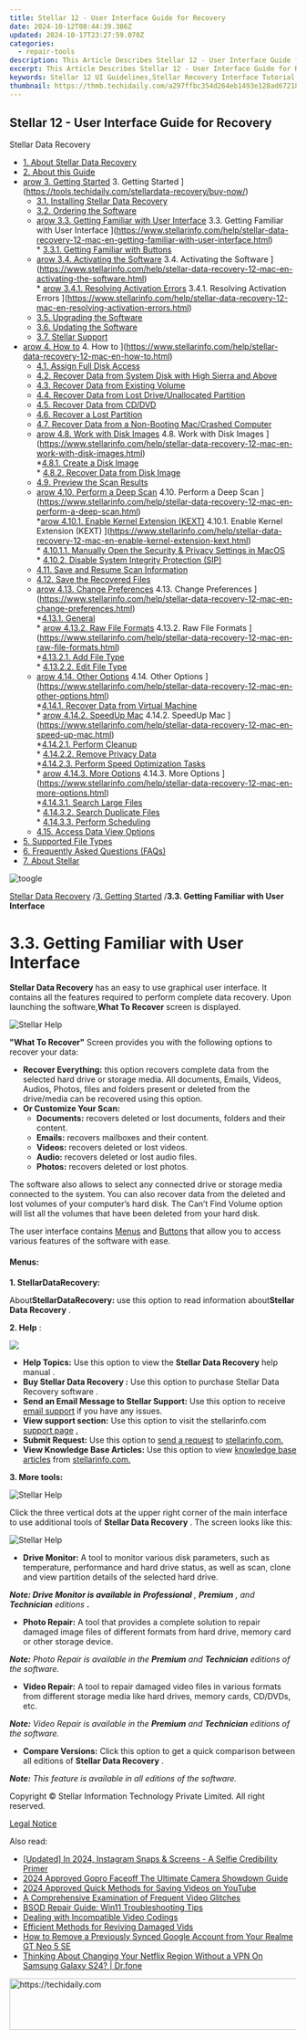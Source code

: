 ```yaml
---
title: Stellar 12 - User Interface Guide for Recovery
date: 2024-10-12T08:44:39.386Z
updated: 2024-10-17T23:27:59.070Z
categories:
  - repair-tools
description: This Article Describes Stellar 12 - User Interface Guide for Recovery
excerpt: This Article Describes Stellar 12 - User Interface Guide for Recovery
keywords: Stellar 12 UI Guidelines,Stellar Recovery Interface Tutorial,Stellar 12 Interface Documentation,Stellar 12 Recovery Procedures,Stellar 12 Recovery Interface Design,Stellar 12 Recovery Features Guide,Stellar 12 Recovery Interface Best Practices
thumbnail: https://thmb.techidaily.com/a297ffbc354d264eb1493e128ad67218845cfbc005c6762fe341027fca06ba6f.jpg
---
```


## Stellar 12 - User Interface Guide for Recovery

Stellar Data Recovery

* [1. About Stellar Data Recovery](https://tools.techidaily.com/stellardata-recovery/buy-now/)
* [2. About this Guide](https://tools.techidaily.com/stellardata-recovery/buy-now/)
* [arow 3. Getting Started](https://www.stellarinfo.com/help/public/frontEnd/onlinehelp/images/arow.png) 3\. Getting Started ](https://tools.techidaily.com/stellardata-recovery/buy-now/)  
  * [3.1. Installing Stellar Data Recovery](https://tools.techidaily.com/stellardata-recovery/buy-now/)  
  * [3.2. Ordering the Software](https://tools.techidaily.com/stellardata-recovery/buy-now/)  
  * [arow 3.3. Getting Familiar with User Interface](https://www.stellarinfo.com/help/public/frontEnd/onlinehelp/images/arow.png) 3.3\. Getting Familiar with User Interface ](https://www.stellarinfo.com/help/stellar-data-recovery-12-mac-en-getting-familiar-with-user-interface.html)  
         * [3.3.1. Getting Familiar with Buttons](https://tools.techidaily.com/stellardata-recovery/buy-now/)  
  * [arow 3.4. Activating the Software](https://www.stellarinfo.com/help/public/frontEnd/onlinehelp/images/arow.png) 3.4\. Activating the Software ](https://www.stellarinfo.com/help/stellar-data-recovery-12-mac-en-activating-the-software.html)  
         * [arow 3.4.1. Resolving Activation Errors](https://www.stellarinfo.com/help/public/frontEnd/onlinehelp/images/arow.png) 3.4.1\. Resolving Activation Errors ](https://www.stellarinfo.com/help/stellar-data-recovery-12-mac-en-resolving-activation-errors.html)  
  * [3.5. Upgrading the Software](https://tools.techidaily.com/stellardata-recovery/buy-now/)  
  * [3.6. Updating the Software](https://tools.techidaily.com/stellardata-recovery/buy-now/)  
  * [3.7. Stellar Support](https://tools.techidaily.com/stellardata-recovery/buy-now/)
* [arow 4. How to](https://www.stellarinfo.com/help/public/frontEnd/onlinehelp/images/arow.png) 4\. How to ](https://www.stellarinfo.com/help/stellar-data-recovery-12-mac-en-how-to.html)  
  * [4.1. Assign Full Disk Access](https://tools.techidaily.com/stellardata-recovery/buy-now/)  
  * [4.2. Recover Data from System Disk with High Sierra and Above](https://tools.techidaily.com/stellardata-recovery/buy-now/)  
  * [4.3. Recover Data from Existing Volume](https://tools.techidaily.com/stellardata-recovery/buy-now/)  
  * [4.4. Recover Data from Lost Drive/Unallocated Partition](https://tools.techidaily.com/stellardata-recovery/buy-now/)  
  * [4.5. Recover Data from CD/DVD](https://tools.techidaily.com/stellardata-recovery/buy-now/)  
  * [4.6. Recover a Lost Partition](https://tools.techidaily.com/stellardata-recovery/buy-now/)  
  * [4.7. Recover Data from a Non-Booting Mac/Crashed Computer](https://tools.techidaily.com/stellardata-recovery/buy-now/)  
  * [arow 4.8. Work with Disk Images](https://www.stellarinfo.com/help/public/frontEnd/onlinehelp/images/arow.png) 4.8\. Work with Disk Images ](https://www.stellarinfo.com/help/stellar-data-recovery-12-mac-en-work-with-disk-images.html)  
         *[4.8.1. Create a Disk Image](https://tools.techidaily.com/stellardata-recovery/buy-now/)  
         * [4.8.2. Recover Data from Disk Image](https://tools.techidaily.com/stellardata-recovery/buy-now/)  
  * [4.9. Preview the Scan Results](https://tools.techidaily.com/stellardata-recovery/buy-now/)  
  * [arow 4.10. Perform a Deep Scan](https://www.stellarinfo.com/help/public/frontEnd/onlinehelp/images/arow.png) 4.10\. Perform a Deep Scan ](https://www.stellarinfo.com/help/stellar-data-recovery-12-mac-en-perform-a-deep-scan.html)  
         *[arow 4.10.1. Enable Kernel Extension (KEXT)](https://www.stellarinfo.com/help/public/frontEnd/onlinehelp/images/arow.png) 4.10.1\. Enable Kernel Extension (KEXT) ](https://www.stellarinfo.com/help/stellar-data-recovery-12-mac-en-enable-kernel-extension-kext.html)  
                  * [4.10.1.1. Manually Open the Security & Privacy Settings in MacOS](https://shop-links.co/link/?exclusive=1&publisher_slug=itechdaily19598&url=https%3A%2F%2Fwww.stellarinfo.com%2Fhelp%2Fstellar-data-recovery-12-mac-en-manually-open-the-security-privacy-settings-in-macos.html)  
         * [4.10.2. Disable System Integrity Protection (SIP)](https://www.stellarinfo.com/help/stellar-data-recovery-12-mac-en-disable-system-integrity-protection-sip.html)  
  * [4.11. Save and Resume Scan Information](https://tools.techidaily.com/stellardata-recovery/buy-now/)  
  * [4.12. Save the Recovered Files](https://tools.techidaily.com/stellardata-recovery/buy-now/)  
  * [arow 4.13. Change Preferences](https://www.stellarinfo.com/help/public/frontEnd/onlinehelp/images/arow.png) 4.13\. Change Preferences ](https://www.stellarinfo.com/help/stellar-data-recovery-12-mac-en-change-preferences.html)  
         *[4.13.1. General](https://tools.techidaily.com/stellardata-recovery/buy-now/)  
         * [arow 4.13.2. Raw File Formats](https://www.stellarinfo.com/help/public/frontEnd/onlinehelp/images/arow.png) 4.13.2\. Raw File Formats ](https://www.stellarinfo.com/help/stellar-data-recovery-12-mac-en-raw-file-formats.html)  
                  *[4.13.2.1. Add File Type](https://tools.techidaily.com/stellardata-recovery/buy-now/)  
                  * [4.13.2.2. Edit File Type](https://tools.techidaily.com/stellardata-recovery/buy-now/)  
  * [arow 4.14. Other Options](https://www.stellarinfo.com/help/public/frontEnd/onlinehelp/images/arow.png) 4.14\. Other Options ](https://www.stellarinfo.com/help/stellar-data-recovery-12-mac-en-other-options.html)  
         *[4.14.1. Recover Data from Virtual Machine](https://tools.techidaily.com/stellardata-recovery/buy-now/)  
         * [arow 4.14.2. SpeedUp Mac](https://www.stellarinfo.com/help/public/frontEnd/onlinehelp/images/arow.png) 4.14.2\. SpeedUp Mac ](https://www.stellarinfo.com/help/stellar-data-recovery-12-mac-en-speed-up-mac.html)  
                  *[4.14.2.1. Perform Cleanup](https://tools.techidaily.com/stellardata-recovery/buy-now/)  
                  * [4.14.2.2. Remove Privacy Data](https://tools.techidaily.com/stellardata-recovery/buy-now/)  
                  *[4.14.2.3. Perform Speed Optimization Tasks](https://tools.techidaily.com/stellardata-recovery/buy-now/)  
         * [arow 4.14.3. More Options](https://www.stellarinfo.com/help/public/frontEnd/onlinehelp/images/arow.png) 4.14.3\. More Options ](https://www.stellarinfo.com/help/stellar-data-recovery-12-mac-en-more-options.html)  
                  *[4.14.3.1. Search Large Files](https://tools.techidaily.com/stellardata-recovery/buy-now/)  
                  * [4.14.3.2. Search Duplicate Files](https://tools.techidaily.com/stellardata-recovery/buy-now/)  
                  * [4.14.3.3. Perform Scheduling](https://tools.techidaily.com/stellardata-recovery/buy-now/)  
  * [4.15. Access Data View Options](https://tools.techidaily.com/stellardata-recovery/buy-now/)
* [5. Supported File Types](https://tools.techidaily.com/stellardata-recovery/buy-now/)
* [6. Frequently Asked Questions (FAQs)](https://www.stellarinfo.com/help/stellar-data-recovery-12-mac-en-frequently-asked-questions-faqs.html)
* [7. About Stellar](https://tools.techidaily.com/stellardata-recovery/buy-now/)

![toogle](https://www.stellarinfo.com/help/public/frontEnd/onlinehelp/images/toogle.png)

[Stellar Data Recovery](https://tools.techidaily.com/stellardata-recovery/buy-now/) /[3. Getting Started](https://tools.techidaily.com/stellardata-recovery/buy-now/) /**3.3\. Getting Familiar with User Interface**

# **3.3\. Getting Familiar with User Interface**

**Stellar Data Recovery** has an easy to use graphical user interface. It contains all the features required to perform complete data recovery. Upon launching the software,**What To Recover** screen is displayed.

![Stellar Help](https://www.stellarinfo.com/help/public/onlinehelp_img/stellar-data-recovery-12-mac-en/images/main%20screen.png)

**"What To Recover"** Screen provides you with the following options to recover your data:

* **Recover Everything:** this option recovers complete data from the selected hard drive or storage media. All documents, Emails, Videos, Audios, Photos, files and folders present or deleted from the drive/media can be recovered using this option.
* **Or Customize Your Scan:**  
  * **Documents:** recovers deleted or lost documents, folders and their content.  
  * **Emails:** recovers mailboxes and their content.  
  * **Videos:** recovers deleted or lost videos.  
  * **Audio:** recovers deleted or lost audio files.  
  * **Photos:** recovers deleted or lost photos.

 The software also allows to select any connected drive or storage media connected to the system. You can also recover data from the deleted and lost volumes of your computer’s hard disk. The Can’t Find Volume option will list all the volumes that have been deleted from your hard disk.

 The user interface contains [Menus](stellar-data-recovery-12-mac-en-getting-familiar-with-user-interface.html#Menus) and [Buttons](stellar-data-recovery-12-mac-en-getting-familiar-with-buttons.html) that allow you to access various features of the software with ease.

#### **Menus:**

**1\. StellarDataRecovery:**

 About**StellarDataRecovery:** use this option to read information about**Stellar Data Recovery** .

**2\. Help** :
  
![](https://www.stellarinfo.com/help/public/onlinehelp_img/stellar-data-recovery-12-mac-en/images/help-topic.png)

* **Help Topics:** Use this option to view the **Stellar Data Recovery**  help manual .
* **Buy Stellar Data Recovery :** Use this option to purchase Stellar Data Recovery software .
* **Send an Email Message to Stellar Support:** Use this option to receive [email support](mailto:support@stellarinfo.com) if you have any issues.
* **View support section:** Use this option to visit the stellarinfo.com [support page](https://tools.techidaily.com/stellardata-recovery/buy-now/) [.](https://www.stellarinfo.com/)
* **Submit Request:** Use this option to [send a request](https://tools.techidaily.com/stellardata-recovery/buy-now/) to [stellarinfo.com.](https://www.stellarinfo.com/)
* **View Knowledge Base Articles:** Use this option to view [knowledge base articles](https://tools.techidaily.com/stellardata-recovery/buy-now/) from [stellarinfo.com.](https://www.stellarinfo.com/)

**3\. More tools:**

![Stellar Help](https://www.stellarinfo.com/help/public/onlinehelp_img/stellar-data-recovery-12-mac-fr/images/4edit.png)

 Click the three vertical dots at the upper right corner of the main interface to use additional tools of **Stellar Data Recovery**  . The screen looks like this:

![Stellar Help](https://www.stellarinfo.com/help/public/onlinehelp_img/stellar-data-recovery-12-mac-en/images/more%20tools%20EN.png)

* **Drive Monitor:** A tool to monitor various disk parameters, such as temperature, performance and hard drive status, as well as scan, clone and view partition details of the selected hard drive.

 _**Note: Drive Monitor is available in** **Professional**  , **Premium** , and_ **_Technician_**   _editions_ **.**

* **Photo Repair:** A tool that provides a complete solution to repair damaged image files of different formats from hard drive, memory card or other storage device.

**_Note:_**   _Photo Repair is available in the **Premium** and **Technician** editions of the software._

* **Video Repair:** A tool to repair damaged video files in various formats from different storage media like hard drives, memory cards, CD/DVDs, etc.

_**Note:**  Video Repair is available in the **Premium** and **Technician**  editions of the software._

* **Compare Versions:**  Click this option to get a quick comparison between all editions of   **Stellar Data Recovery**  .

**_Note:_**   _This feature is available in all editions of the software._

 Copyright © Stellar Information Technology Private Limited. All right reserved.

[Legal Notice](https://tools.techidaily.com/stellardata-recovery/buy-now/)

<ins class="adsbygoogle"
     style="display:block"
     data-ad-format="autorelaxed"
     data-ad-client="ca-pub-7571918770474297"
     data-ad-slot="1223367746"></ins>

<ins class="adsbygoogle"
     style="display:block"
     data-ad-client="ca-pub-7571918770474297"
     data-ad-slot="8358498916"
     data-ad-format="auto"
     data-full-width-responsive="true"></ins>

<span class="atpl-alsoreadstyle">Also read:</span>
<div><ul>
<li><a href="https://instagram-videos.techidaily.com/updated-in-2024-instagram-snaps-and-screens-a-selfie-credibility-primer/"><u>[Updated] In 2024, Instagram Snaps & Screens - A Selfie Credibility Primer</u></a></li>
<li><a href="https://some-knowledge.techidaily.com/2024-approved-gopro-faceoff-the-ultimate-camera-showdown-guide/"><u>2024 Approved Gopro Faceoff The Ultimate Camera Showdown Guide</u></a></li>
<li><a href="https://video-capture.techidaily.com/2024-approved-quick-methods-for-saving-videos-on-youtube/"><u>2024 Approved Quick Methods for Saving Videos on YouTube</u></a></li>
<li><a href="https://data-wizards.techidaily.com/a-comprehensive-examination-of-frequent-video-glitches/"><u>A Comprehensive Examination of Frequent Video Glitches</u></a></li>
<li><a href="https://data-wizards.techidaily.com/bsod-repair-guide-win11-troubleshooting-tips/"><u>BSOD Repair Guide: Win11 Troubleshooting Tips</u></a></li>
<li><a href="https://data-wizards.techidaily.com/dealing-with-incompatible-video-codings/"><u>Dealing with Incompatible Video Codings</u></a></li>
<li><a href="https://data-wizards.techidaily.com/efficient-methods-for-reviving-damaged-vids/"><u>Efficient Methods for Reviving Damaged Vids</u></a></li>
<li><a href="https://easy-unlock-android.techidaily.com/how-to-remove-a-previously-synced-google-account-from-your-realme-gt-neo-5-se-by-drfone-android/"><u>How to Remove a Previously Synced Google Account from Your Realme GT Neo 5 SE</u></a></li>
<li><a href="https://fake-location.techidaily.com/thinking-about-changing-your-netflix-region-without-a-vpn-on-samsung-galaxy-s24-drfone-by-drfone-virtual-android/"><u>Thinking About Changing Your Netflix Region Without a VPN On Samsung Galaxy S24? | Dr.fone</u></a></li>
</ul></div>

<!-- affiliate ads begin -->
<a href="https://appsumo.8odi.net/c/5597632/2137394/7443" target="_top" id="2137394">
  <img src="//a.impactradius-go.com/display-ad/7443-2137394" border="0" alt="https://techidaily.com" width="600" height="90"/>
</a>
<img height="0" width="0" src="https://appsumo.8odi.net/i/5597632/2137394/7443" style="position:absolute;visibility:hidden;" border="0" />
<!-- affiliate ads end -->

